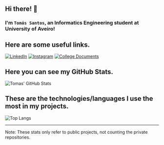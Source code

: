 
## Hi there! 👋 
### I'm `Tomás Santos`, an Informatics Engineering student at University of Aveiro!

## Here are some useful links.
[![LinkedIn](https://img.shields.io/badge/LinkedIn-0077B5?style=for-the-badge&logo=linkedin&logoColor=white)](www.linkedin.com/in/tomassf)
[![Instagram](https://img.shields.io/badge/Instagram-E4405F?style=for-the-badge&logo=instagram&logoColor=white)](https://www.instagram.com/tomassf8/)
[![College Documents](https://img.shields.io/badge/Google_Cloud-4285F4?style=for-the-badge&logo=google-cloud&logoColor=white)](https://drive.google.com/drive/folders/1iE-8LAau8ikg_M7KbtG0uQk5tfdjuMG-?usp=drive_link)

## Here you can see my GitHub Stats.
![Tomas' GitHub Stats](https://github-readme-stats.vercel.app/api?username=tomasf18&show_icons=true&theme=gruvbox)

## These are the technologies/languages I use the most in my projects.
![Top Langs](https://github-readme-stats.vercel.app/api/top-langs/?username=tomasf18&hide_progress=false&layout=donut&theme=gruvbox)

---

Note: These stats only refer to public projects, not counting the private repositories.
